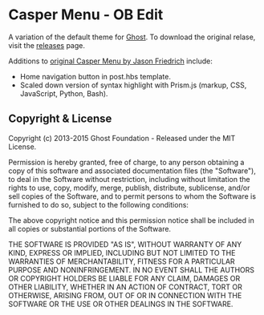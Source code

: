 # Casper Menu - OB Edit

A variation of the default theme for [Ghost](http://github.com/tryghost/ghost/). To download the original relase, visit the [releases](https://github.com/TryGhost/Casper/releases) page.

Additions to [original Casper Menu by Jason Friedrich](https://github.com/jbfriedrich/casper-menu) include:

- Home navigation button in post.hbs template.
- Scaled down version of syntax highlight with Prism.js (markup, CSS, JavaScript, Python, Bash).

## Copyright & License

Copyright (c) 2013-2015 Ghost Foundation - Released under the MIT License.

Permission is hereby granted, free of charge, to any person obtaining a copy of this software and associated documentation files (the "Software"), to deal in the Software without restriction, including without limitation the rights to use, copy, modify, merge, publish, distribute, sublicense, and/or sell copies of the Software, and to permit persons to whom the Software is furnished to do so, subject to the following conditions:

The above copyright notice and this permission notice shall be included in all copies or substantial portions of the Software.

THE SOFTWARE IS PROVIDED "AS IS", WITHOUT WARRANTY OF ANY KIND, EXPRESS OR IMPLIED, INCLUDING BUT NOT LIMITED TO THE WARRANTIES OF MERCHANTABILITY, FITNESS FOR A PARTICULAR PURPOSE AND
NONINFRINGEMENT. IN NO EVENT SHALL THE AUTHORS OR COPYRIGHT HOLDERS BE LIABLE FOR ANY CLAIM, DAMAGES OR OTHER LIABILITY, WHETHER IN AN ACTION OF CONTRACT, TORT OR OTHERWISE, ARISING FROM, OUT OF OR IN CONNECTION WITH THE SOFTWARE OR THE USE OR OTHER DEALINGS IN THE SOFTWARE.
